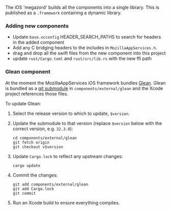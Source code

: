 The iOS 'megazord' builds all the components into a single library.
This is published as a `.framework` containing a dynamic library.

### Adding new components

- Update `base.xcconfig` HEADER_SEARCH_PATHS to search for headers in the added component
- Add any C bridging headers to the includes in  `MozillaAppServices.h`.
- drag and drop all the swift files from the new component into this project
- update `rust/Cargo.toml` and `rust/src/lib.rs` with the new ffi path

### Glean component

At the moment the MozillaAppServices iOS framework bundles [Glean].
Glean is bundled as a [git submodule] in `components/external/glean` and the Xcode project references those files.

To update Glean:

1. Select the release version to which to update, `$version`.
2. Update the submodule to that version (replace `$version` below with the correct version, e.g. `32.3.0`):

    ```
    cd components/external/glean
    git fetch origin
    git checkout v$version
    ```
3. Update `Cargo.lock` to reflect any upstream changes:
    ```
    cargo update
    ```
4. Commit the changes:

    ```
    git add components/external/glean
    git add Cargo.lock
    git commit
    ```
5. Run an Xcode build to ensure everything compiles.

[Glean]: https://github.com/mozilla/glean
[git submodule]: https://git-scm.com/docs/git-submodule
